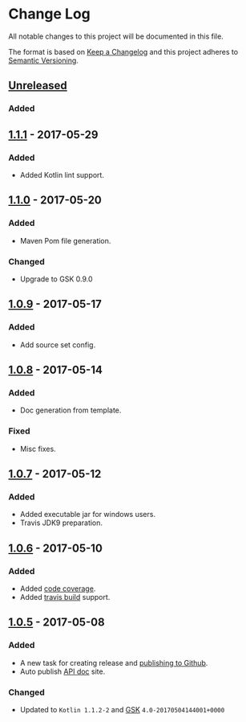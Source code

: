 # Change Log
All notable changes to this project will be documented in this file.

The format is based on [Keep a Changelog](http://keepachangelog.com/) and this project adheres to [Semantic Versioning](http://semver.org/).

## [Unreleased]
### Added

## [1.1.1] - 2017-05-29
### Added
- Added Kotlin lint support. 

## [1.1.0] - 2017-05-20
### Added
- Maven Pom file generation.

### Changed
- Upgrade to GSK 0.9.0

## [1.0.9] - 2017-05-17
### Added
- Add source set config.

## [1.0.8] - 2017-05-14
### Added
- Doc generation from template.

### Fixed
- Misc fixes.

## [1.0.7] - 2017-05-12
### Added
- Added executable jar for windows users.
- Travis JDK9 preparation.

## [1.0.6] - 2017-05-10
### Added
- Added [code coverage](https://codecov.io/gh/sureshg/kotlin-starter).
- Added [travis build](https://travis-ci.org/sureshg/kotlin-starter) support.

## [1.0.5] - 2017-05-08
### Added
- A new task for creating release and [publishing to Github][github-release].
- Auto publish [API doc][apidoc-url] site.

### Changed
- Updated to `Kotlin 1.1.2-2` and [GSK][gsk] `4.0-20170504144001+0000`


[Unreleased]: https://github.com/sureshg/kotlin-starter/compare/1.1.1...HEAD
[1.1.1]: https://github.com/sureshg/kotlin-starter/compare/1.1.0...1.1.1
[1.1.0]: https://github.com/sureshg/kotlin-starter/compare/1.0.9...1.1.0
[1.0.9]: https://github.com/sureshg/kotlin-starter/compare/1.0.8...1.0.9
[1.0.8]: https://github.com/sureshg/kotlin-starter/compare/1.0.7...1.0.8
[1.0.7]: https://github.com/sureshg/kotlin-starter/compare/1.0.6...1.0.7
[1.0.6]: https://github.com/sureshg/kotlin-starter/compare/1.0.5...1.0.6
[1.0.5]: https://github.com/sureshg/kotlin-starter/compare/1.0.4...1.0.5

[gsk]: https://github.com/gradle/gradle-script-kotlin
[apidoc-url]: https://sureshg.github.io/kotlin-starter/
[github-release]: https://help.github.com/articles/creating-releases/












